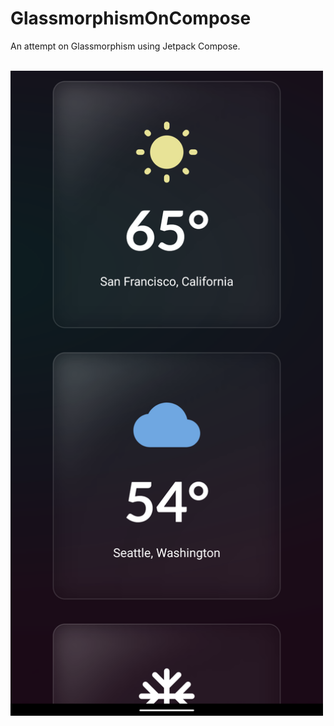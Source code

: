 # GlassmorphismOnCompose

An attempt on Glassmorphism using Jetpack Compose. 

<br>


<img src="https://github.com/ComposeDesigner/GlassmorphismOnCompose/blob/master/app/src/main/res/drawable/readmeimage.png" width="500">
